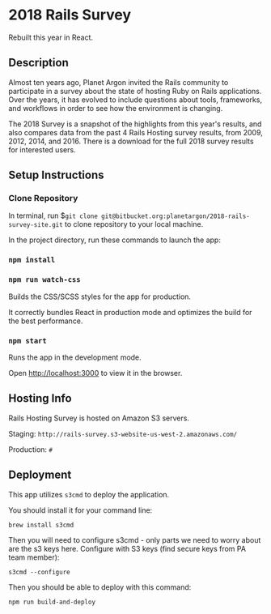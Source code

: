 # 2018 Rails Survey
Rebuilt this year in React.

## Description
Almost ten years ago, Planet Argon invited the Rails community to participate in a survey about the state of hosting Ruby on Rails applications. Over the years, it has evolved to include questions about tools, frameworks, and workflows in order to see how the environment is changing.

The 2018 Survey is a snapshot of the highlights from this year's results, and also compares data from the past 4 Rails Hosting survey results, from 2009, 2012, 2014, and 2016. There is a download for the full 2018 survey results for interested users.

## Setup Instructions

### Clone Repository

In terminal, run $`git clone git@bitbucket.org:planetargon/2018-rails-survey-site.git` to clone repository to your local machine.

In the project directory, run these commands to launch the app:

### `npm install`

### `npm run watch-css`

Builds the CSS/SCSS styles for the app for production.

It correctly bundles React in production mode and optimizes the build for the best performance.

### `npm start`

Runs the app in the development mode.

Open [http://localhost:3000](http://localhost:3000) to view it in the browser.

## Hosting Info
Rails Hosting Survey is hosted on Amazon S3 servers.

Staging:
`http://rails-survey.s3-website-us-west-2.amazonaws.com/`

Production:
`#`

## Deployment
This app utilizes `s3cmd` to deploy the application.

You should install it for your command line:
```
brew install s3cmd
```

Then you will need to configure s3cmd - only parts we need to worry about are the s3 keys here.
Configure with S3 keys (find secure keys from PA team member):
```
s3cmd --configure
```

Then you should be able to deploy with this command:

```
npm run build-and-deploy
```
